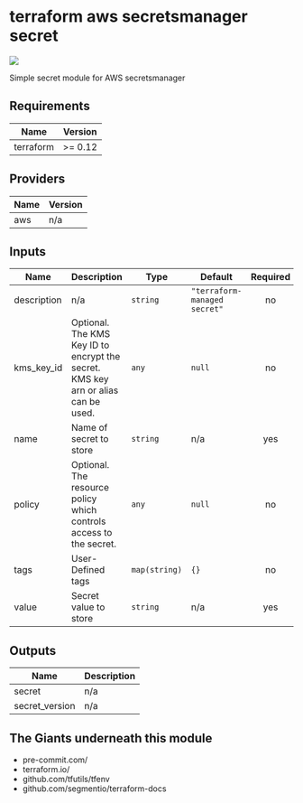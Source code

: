 # terraform aws secretsmanager secret
[![](https://github.com/rhythmictech/terraform-aws-secretsmanager-secret/workflows/format-and-lint/badge.svg)](https://github.com/rhythmictech/terraform-aws-secretsmanager-secret/actions)

Simple secret module for AWS secretsmanager

<!-- BEGINNING OF PRE-COMMIT-TERRAFORM DOCS HOOK -->
## Requirements

| Name | Version |
|------|---------|
| terraform | >= 0.12 |

## Providers

| Name | Version |
|------|---------|
| aws | n/a |

## Inputs

| Name | Description | Type | Default | Required |
|------|-------------|------|---------|:--------:|
| description | n/a | `string` | `"terraform-managed secret"` | no |
| kms\_key\_id | Optional. The KMS Key ID to encrypt the secret. KMS key arn or alias can be used. | `any` | `null` | no |
| name | Name of secret to store | `string` | n/a | yes |
| policy | Optional. The resource policy which controls access to the secret. | `any` | `null` | no |
| tags | User-Defined tags | `map(string)` | `{}` | no |
| value | Secret value to store | `string` | n/a | yes |

## Outputs

| Name | Description |
|------|-------------|
| secret | n/a |
| secret\_version | n/a |

<!-- END OF PRE-COMMIT-TERRAFORM DOCS HOOK -->

## The Giants underneath this module
- pre-commit.com/
- terraform.io/
- github.com/tfutils/tfenv
- github.com/segmentio/terraform-docs
